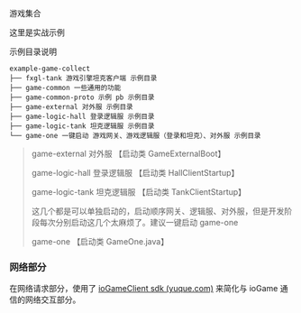游戏集合

这里是实战示例

示例目录说明
```text
example-game-collect
├── fxgl-tank 游戏引擎坦克客户端 示例目录
├── game-common 一些通用的功能
├── game-common-proto 示例 pb 示例目录
├── game-external 对外服 示例目录
├── game-logic-hall 登录逻辑服 示例目录
├── game-logic-tank 坦克逻辑服 示例目录
└── game-one 一键启动 游戏网关、游戏逻辑服（登录和坦克）、对外服 示例目录

```

> game-external 对外服 【启动类 GameExternalBoot】
> 
> game-logic-hall 登录逻辑服 【启动类 HallClientStartup】
> 
> game-logic-tank 坦克逻辑服 【启动类 TankClientStartup】
> 
> 这几个都是可以单独启动的，启动顺序网关、逻辑服、对外服，但是开发阶段每次分别启动这几个太麻烦了。建议一键启动 game-one
> 
> game-one  【启动类 GameOne.java】



### 网络部分

在网络请求部分，使用了 [ioGameClient sdk (yuque.com)](https://www.yuque.com/iohao/game/ot4o45f8u9566wu0) 来简化与 ioGame 通信的网络交互部分。